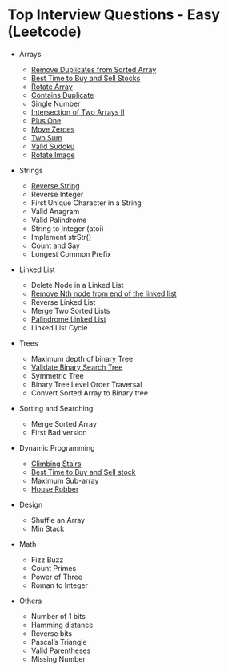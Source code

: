 # Top Interview Questions - Easy \(Leetcode\)

* Arrays 
  * [Remove Duplicates from Sorted Array ](../leetcode-easy/leetcode-26-remove-duplicates-from-sorted-array.md)
  * [Best Time to Buy and Sell Stocks ](../leetcode-easy/leetcode-121-best-time-to-buy-and-sell-stock.md)
  * [Rotate Array ](../leetcode-medium/leetcode-189-rotate-array.md)
  * [Contains Duplicate ](../leetcode-easy/leetcode-217-contains-duplicate.md)
  * [Single Number](../leetcode-easy/leetcode-136-single-number.md)
  * [Intersection of Two Arrays II](../leetcode-easy/leetcode-350-intersection-of-two-array-ii.md)
  * [Plus One ](../leetcode-easy/leetcode-66-plus-one.md)
  * [Move Zeroes ](../leetcode-easy/leetcode-283-move-zeroes.md)
  * [Two Sum ](../leetcode-easy/leetcode-1-two-sum.md)
  * [Valid Sudoku ](../leetcode-medium/leetcode-36-valid-sudoku.md)
  * [Rotate Image](../leetcode-medium/leetcode-48-rotate-image.md)
* Strings

  * [Reverse String ](../leetcode-easy/leetcode-344-reverse-string.md)
  * Reverse Integer 
  * First Unique Character in a String 
  * Valid Anagram 
  * Valid Palindrome 
  * String to Integer \(atoi\) 
  * Implement strStr\(\) 
  * Count and Say 
  * Longest Common Prefix 

* Linked List 

  * Delete Node in a Linked List 
  * [Remove Nth node from end of the linked list ](../leetcode-medium/leetcode-19-remove-nth-node-from-end-of-list.md)
  * Reverse Linked List 
  * Merge Two Sorted Lists 
  * [Palindrome Linked List ](../leetcode-easy/leetcode-234-palindrome-linked-list.md)
  * Linked List Cycle 

* Trees 

  * Maximum depth of binary Tree 
  * [Validate Binary Search Tree ](../leetcode-medium/leetcode-98-validate-binary-search-tree.md)
  * Symmetric Tree 
  * Binary Tree Level Order Traversal 
  * Convert Sorted Array to Binary tree 

* Sorting and Searching 

  * Merge Sorted Array 
  * First Bad version 

* Dynamic Programming 

  * [Climbing Stairs ](../leetcode-easy/leetcode-70-climbing-stairs.md)
  * [Best Time to Buy and Sell stock](../leetcode-easy/leetcode-121-best-time-to-buy-and-sell-stock.md) 
  * Maximum Sub-array 
  * [House Robber ](../leetcode-medium/leetcode-198-house-robber.md)

* Design 

  * Shuffle an Array 
  * Min Stack

* Math 

  * Fizz Buzz 
  * Count Primes 
  * Power of Three 
  * Roman to Integer 

* Others 
  * Number of 1 bits 
  * Hamming distance 
  * Reverse bits 
  * Pascal’s Triangle 
  * Valid Parentheses 
  * Missing Number

